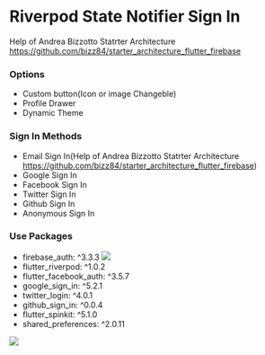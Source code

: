 # Riverpod State Notifier Sign In

Help of Andrea Bizzotto Statrter Architecture https://github.com/bizz84/starter_architecture_flutter_firebase



### Options
* Custom button(Icon or image Changeble)
* Profile Drawer
* Dynamic Theme


### Sign In Methods
* Email Sign In(Help of Andrea Bizzotto Statrter Architecture https://github.com/bizz84/starter_architecture_flutter_firebase)
* Google Sign In
* Facebook Sign In
* Twitter Sign In
* Github Sign In
* Anonymous Sign In


### Use Packages
*  firebase_auth: ^3.3.3 ![](https://pub.dev/packages/firebase_auth)
*  flutter_riverpod: ^1.0.2
*  flutter_facebook_auth: ^3.5.7
*  google_sign_in: ^5.2.1
*  twitter_login: ^4.0.1
*  github_sign_in: ^0.0.4
*  flutter_spinkit: ^5.1.0
*  shared_preferences: ^2.0.11 

![](https://github.com/rvdrover/flutter-register-login-riverpod/blob/53f74220d08d0487f51b55cce6c6b22c3b0ce78a/readme_asset/riverpod_flutter_register_login_firebase-1640266496904.gif)

           
